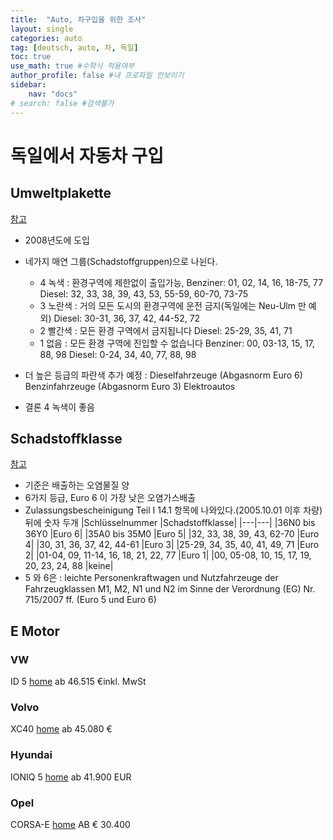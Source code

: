```yaml
---
title:  "Auto, 차구입을 위한 조사"
layout: single
categories: auto
tag: [deutsch, auto, 차, 독일]
toc: true
use_math: true #수학식 적용여부
author_profile: false #내 프로파일 안보이기
sidebar:
    nav: "docs" 
# search: false #검색불가
---
```

# 독일에서 자동차 구입
## Umweltplakette
[참고](https://www.umweltplakette.org/)
- 2008년도에 도입
- 네가지 매연 그룹(Schadstoffgruppen)으로 나뉜다.
    - 4 녹색 : 환경구역에 제한없이 출입가능, Benziner: 01, 02, 14, 16, 18-75, 77  Diesel: 32, 33, 38, 39, 43, 53, 55-59, 60-70, 73-75
    - 3 노란색 : 거의 모든 도시의 환경구역에 운전 금지(독일에는 Neu-Ulm 만 예외)  Diesel: 30-31, 36, 37, 42, 44-52, 72
    - 2 빨간색 : 모든 환경 구역에서 금지됩니다  Diesel: 25-29, 35, 41, 71
    - 1 없음 : 모든 환경 구역에 진입할 수 없습니다  Benziner: 00, 03-13, 15, 17, 88, 98  Diesel: 0-24, 34, 40, 77, 88, 98
- 더 높은 등급의 파란색 추가 예정 :  Dieselfahrzeuge (Abgasnorm Euro 6)  Benzinfahrzeuge (Abgasnorm Euro 3)  Elektroautos

- 결론 4 녹색이 좋음
## Schadstoffklasse
[참고](https://www.allianz.de/auto/kfz-versicherung/schadstoffklasse/)
- 기준은 배출하는 오염물질 양
- 6가지 등급, Euro 6 이 가장 낮은 오염가스배출
- Zulassungsbescheinigung Teil I 14.1 항목에 나와있다.(2005.10.01 이후 차량) 뒤에 숫자 두개
    |Schlüsselnummer |Schadstoffklasse|
    |---|---|
    |36N0 bis 36Y0	|Euro 6|
    |35A0 bis 35M0	|Euro 5|
    |32, 33, 38, 39, 43, 62-70	|Euro 4|
    |30, 31, 36, 37, 42, 44-61	|Euro 3|
    |25-29, 34, 35, 40, 41, 49, 71	|Euro 2|
    |01-04, 09, 11-14, 16, 18, 21, 22, 77	|Euro 1|
    |00, 05-08, 10, 15, 17, 19, 20, 23, 24, 88	|keine|
- 5 와 6은 
: leichte Personenkraftwagen und Nutzfahrzeuge der Fahrzeugklassen M1, M2, N1 und N2 im Sinne der Verordnung (EG) Nr. 715/2007 ff. (Euro 5 und Euro 6)

## E Motor
### VW
ID 5
[home](https://www.volkswagen.de/de/modelle/id5.html)
ab 46.515 €inkl. MwSt
### Volvo
XC40
[home](https://www.volvocars.com/de/v/cars/xc40-electric)
ab 45.080 €
### Hyundai
IONIQ 5
[home](https://www.hyundai.de/modelle/ioniq-5/)
ab 41.900 EUR
### Opel
CORSA-E
[home](https://www.opel.de/fahrzeuge/corsa-modelle/corsa-e/uebersicht.html)
AB € 30.400

